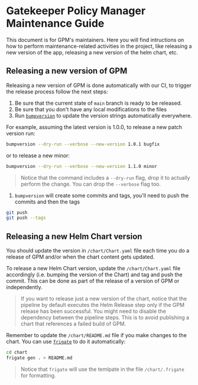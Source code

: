 # Gatekeeper Policy Manager Maintenance Guide

This document is for GPM's maintainers. Here you will find intructions on how to perform maintenance-related activities in the project, like releasing a new version of the app, releasing a new version of the helm chart, etc.

## Releasing a new version of GPM

Releasing a new version of GPM is done automatically with our CI, to trigger the release process follow the next steps:

1. Be sure that the current state of `main` branch is ready to be released.
2. Be sure that you don't have any local modifications to the files
3. Run [`bumpversion`](https://github.com/c4urself/bump2version/#installation) to update the version strings automatically everywhere.

For example, assuming the latest version is 1.0.0, to release a new patch version run:

```bash
bumpversion --dry-run --verbose --new-version 1.0.1 bugfix
```

or to release a new minor:

```bash
bumpversion --dry-run --verbose --new-version 1.1.0 minor
```

> Notice that the command includes a `--dry-run` flag, drop it to actually perform the change. You can drop the `--verbose` flag too.

1. `bumpversion` will create some commits and tags, you'll need to push the commits and then the tags

```bash
git push
git push --tags
```

## Releasing a new Helm Chart version

You should update the version in `/chart/Chart.yaml` file each time you do a release of GPM and/or when the chart content gets updated.

To release a new Helm Chart version, update the `/chart/Chart.yaml` file accordingly (i.e. bumping the version of the Chart) and tag and push the commit. This can be done as part of the release of a version of GPM or independently.

> If you want to release just a new version of the chart, notice that the pipeline by default executes the Helm Release step only if the GPM release has been successful. You might need to disable the dependency between the pipeline steps.
> This is to avoid publishing a chart that references a failed build of GPM.

Remember to update the `/chart/README.md` file if you make changes to the chart. You can use [`frigate`](https://frigate.readthedocs.io/) to do it automatically:

```bash
cd chart
frigate gen . > README.md
```

> Notice that `frigate` will use the temlpate in the file `/chart/.frigate` for formatting.
